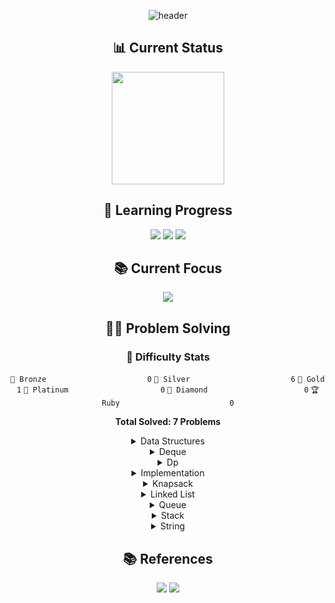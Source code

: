 <div align="center">

![header](https://capsule-render.vercel.app/api?type=transparent&color=39FF14&height=150&section=header&text=Algorithm%20Study&fontSize=70&animation=fadeIn&fontColor=39FF14&desc=Problem%20Solving%20Repository&descSize=25&descAlignY=75)

## 📊 Current Status
<p align="center">
  <a href="https://solved.ac/profile/anximusic7"><img height="180em" src="http://mazassumnida.wtf/api/v2/generate_badge?boj=anximusic7"/></a>
</p>

## 🎯 Learning Progress
<p align="center">
  <img src="https://img.shields.io/badge/Data_Structures-007396?style=for-the-badge&logo=java&logoColor=white"/>
  <img src="https://img.shields.io/badge/Algorithms-FF6B6B?style=for-the-badge&logo=TheAlgorithms&logoColor=white"/>
  <img src="https://img.shields.io/badge/Problem_Solving-00599C?style=for-the-badge&logo=c%2B%2B&logoColor=white"/>
</p>

## 📚 Current Focus
<p align="center">
  <a href="https://blog.encrypted.gg/941"><img src="https://img.shields.io/badge/BFS-00599C?style=flat-square&logo=TheAlgorithms&logoColor=white"/></a>
</p>

## 🏃‍♂️ Problem Solving
### 🏅 Difficulty Stats
<div align="center">

`🥉 Bronze                      ` `0`
`🥈 Silver                      ` `6`
`🥇 Gold                        ` `1`
`💎 Platinum                    ` `0`
`👑 Diamond                     ` `0`
`🏆 Ruby                        ` `0`

**Total Solved: 7 Problems**
</div>

<details>
<summary>Data Structures</summary>

<div align="center">

🥈 [스택 (BOJ 10828)](Solutions/Baekjoon/10828/10828.cpp)

🥈 [큐 (BOJ 10845)](Solutions/Baekjoon/10845/10845.cpp)

🥈 [덱 (BOJ 10866)](Solutions/Baekjoon/10866/10866.cpp)

🥈 [에디터 (BOJ 1406)](Solutions/Baekjoon/1406/1406.cpp)

🥈 [스택 수열 (BOJ 1874)](Solutions/Baekjoon/1874/1874.cpp)

🥈 [균형잡힌 세상 (BOJ 4949)](Solutions/Baekjoon/4949/4949.cpp)

</div>
</details>

<details>
<summary>Deque</summary>

<div align="center">

🥈 [덱 (BOJ 10866)](Solutions/Baekjoon/10866/10866.cpp)

✅ [Deque Implementation Test](Solutions/DataStructures/_Tests/DequeTest/deque_test.cpp)

</div>
</details>

<details>
<summary>Dp</summary>

<div align="center">

🥇 [평범한 배낭 (BOJ 12865)](Solutions/Baekjoon/12865/12865.cpp)

</div>
</details>

<details>
<summary>Implementation</summary>

<div align="center">

🥈 [스택 (BOJ 10828)](Solutions/Baekjoon/10828/10828.cpp)

🥈 [덱 (BOJ 10866)](Solutions/Baekjoon/10866/10866.cpp)

</div>
</details>

<details>
<summary>Knapsack</summary>

<div align="center">

🥇 [평범한 배낭 (BOJ 12865)](Solutions/Baekjoon/12865/12865.cpp)

</div>
</details>

<details>
<summary>Linked List</summary>

<div align="center">

🥈 [에디터 (BOJ 1406)](Solutions/Baekjoon/1406/1406.cpp)

✅ [Linked List Implementation Test](Solutions/DataStructures/_Tests/LinkedListTest/linked_list_test.cpp)

</div>
</details>

<details>
<summary>Queue</summary>

<div align="center">

🥈 [큐 (BOJ 10845)](Solutions/Baekjoon/10845/10845.cpp)

✅ [Queue Implementation Test](Solutions/DataStructures/_Tests/QueueTest/queue_test.cpp)

</div>
</details>

<details>
<summary>Stack</summary>

<div align="center">

🥈 [스택 (BOJ 10828)](Solutions/Baekjoon/10828/10828.cpp)

🥈 [에디터 (BOJ 1406)](Solutions/Baekjoon/1406/1406.cpp)

🥈 [스택 수열 (BOJ 1874)](Solutions/Baekjoon/1874/1874.cpp)

🥈 [균형잡힌 세상 (BOJ 4949)](Solutions/Baekjoon/4949/4949.cpp)

✅ [Stack Implementation Test](Solutions/DataStructures/_Tests/StackTest/stack_test.cpp)

</div>
</details>

<details>
<summary>String</summary>

<div align="center">

🥈 [균형잡힌 세상 (BOJ 4949)](Solutions/Baekjoon/4949/4949.cpp)

</div>
</details>

## 📚 References
<p align="center">
  <a href="https://blog.encrypted.gg/category/강좌/실전%20알고리즘"><img src="https://img.shields.io/badge/BaaaaaaaaaaarkingDog_Algorithm_Lecture-11B48A?style=flat-square&logo=Vimeo&logoColor=white"/></a>
  <a href="https://www.acmicpc.net/"><img src="https://img.shields.io/badge/Baekjoon_Online_Judge-0076C0?style=flat-square&logo=Baidu&logoColor=white"/></a>
</p>

</div>